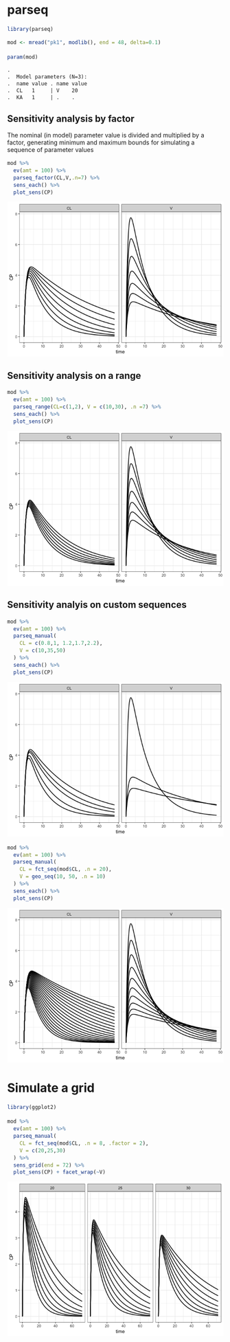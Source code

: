 parseq
================

``` r
library(parseq)
```

``` r
mod <- mread("pk1", modlib(), end = 48, delta=0.1)

param(mod)
```

    . 
    .  Model parameters (N=3):
    .  name value . name value
    .  CL   1     | V    20   
    .  KA   1     | .    .

Sensitivity analysis by factor
------------------------------

The nominal (in model) parameter value is divided and multiplied by a factor, generating minimum and maximum bounds for simulating a sequence of parameter values

``` r
mod %>% 
  ev(amt = 100) %>% 
  parseq_factor(CL,V,.n=7) %>% 
  sens_each() %>% 
  plot_sens(CP)
```

![](inst/img/README-unnamed-chunk-3-1.png)

Sensitivity analysis on a range
-------------------------------

``` r
mod %>% 
  ev(amt = 100) %>% 
  parseq_range(CL=c(1,2), V = c(10,30), .n =7) %>% 
  sens_each() %>% 
  plot_sens(CP)
```

![](inst/img/README-unnamed-chunk-4-1.png)

Sensitivity analyis on custom sequences
---------------------------------------

``` r
mod %>% 
  ev(amt = 100) %>% 
  parseq_manual(
    CL = c(0.8,1, 1.2,1.7,2.2), 
    V = c(10,35,50)
  ) %>% 
  sens_each() %>% 
  plot_sens(CP)
```

![](inst/img/README-unnamed-chunk-5-1.png)

``` r
mod %>% 
  ev(amt = 100) %>% 
  parseq_manual(
    CL = fct_seq(mod$CL, .n = 20), 
    V = geo_seq(10, 50, .n = 10)
  ) %>% 
  sens_each() %>% 
  plot_sens(CP)
```

![](inst/img/README-unnamed-chunk-6-1.png)

Simulate a grid
===============

``` r
library(ggplot2)

mod %>% 
  ev(amt = 100) %>% 
  parseq_manual(
    CL = fct_seq(mod$CL, .n = 8, .factor = 2), 
    V = c(20,25,30)
  ) %>% 
  sens_grid(end = 72) %>% 
  plot_sens(CP) + facet_wrap(~V)
```

![](inst/img/README-unnamed-chunk-7-1.png)

